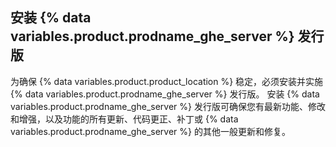 ## 安装 {% data variables.product.prodname_ghe_server %} 发行版

为确保 {% data variables.product.product_location %} 稳定，必须安装并实施 {% data variables.product.prodname_ghe_server %} 发行版。 安装 {% data variables.product.prodname_ghe_server %} 发行版可确保您有最新功能、修改和增强，以及功能的所有更新、代码更正、补丁或 {% data variables.product.prodname_ghe_server %} 的其他一般更新和修复。
